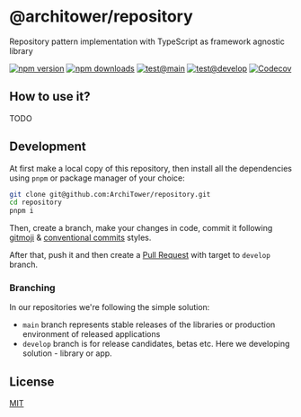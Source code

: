 # @architower/repository

Repository pattern implementation with TypeScript as framework agnostic library

[![npm version][npm-version-src]][npm-version-href]
[![npm downloads][npm-downloads-src]][npm-downloads-href]
[![test@main][ci-main-src]][ci-href] [![test@develop][ci-develop-src]][ci-href]
[![Codecov][codecov-src]][codecov-href]

## How to use it?

TODO

## Development

At first make a local copy of this repository, then install all the dependencies
using `pnpm` or package manager of your choice:

```bash
git clone git@github.com:ArchiTower/repository.git
cd repository
pnpm i
```

Then, create a branch, make your changes in code, commit it following
[gitmoji](https://gitmoji.dev/) &
[conventional commits](https://www.conventionalcommits.org/en/v1.0.0/) styles.

After that, push it and then create a
[Pull Request](https://github.com/ArchiTower/repository/pulls) with target to
`develop` branch.

### Branching

In our repositories we're following the simple solution:

- `main` branch represents stable releases of the libraries or production
  environment of released applications
- `develop` branch is for release candidates, betas etc. Here we developing
  solution - library or app.

## License

[MIT](./LICENSE.md)

<!-- Badges -->

[npm-version-src]:
  https://img.shields.io/npm/v/@architower/repository?style=flat-square
[npm-version-href]: https://npmjs.com/package/@architower/repository
[npm-downloads-src]:
  https://img.shields.io/npm/dm/@architower/repository?style=flat-square
[npm-downloads-href]: https://npmjs.com/package/@architower/repository
[ci-main-src]:
  https://img.shields.io/github/actions/workflow/status/ArchiTower/repository/test.yml?branch=main&style=flat-square
[ci-develop-src]:
  https://img.shields.io/github/actions/workflow/status/ArchiTower/repository/test.yml?branch=develop&style=flat-square
[ci-href]: https://github.com/ArchiTower/repository/actions/workflows/test.yml
[codecov-src]:
  https://img.shields.io/codecov/c/gh/ArchiTower/repository/main?style=flat-square
[codecov-href]: https://codecov.io/gh/ArchiTower/repository
